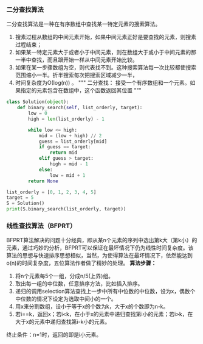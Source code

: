 ### 二分查找算法
二分查找算法是一种在有序数组中查找某一特定元素的搜索算法。
1. 搜素过程从数组的中间元素开始，如果中间元素正好是要查找的元素，则搜素过程结束；
2. 如果某一特定元素大于或者小于中间元素，则在数组大于或小于中间元素的那一半中查找，而且跟开始一样从中间元素开始比较。
3. 如果在某一步骤数组为空，则代表找不到。这种搜索算法每一次比较都使搜索范围缩小一半。折半搜索每次把搜索区域减少一半，
4. 时间复杂度为Ο(log(n)) 。
"""
二分查找：
    接受一个有序数组和一个元素。如果指定的元素包含在数组中，这个函数返回其位置
"""
```python
class Solution(object):
    def binary_search(self, list_orderly, target):
        low = 0
        high = len(list_orderly) - 1

        while low <= high:
            mid = (low + high) // 2
            guess = list_orderly[mid]   
            if guess == target:
                return mid
            elif guess > target:
                high = mid - 1
            else:
                low = mid + 1
        return None 

list_orderly = [0, 1, 2, 3, 4, 5]
target = 5
S = Solution()
print(S.binary_search(list_orderly, target))
```


### 线性查找算法（BFPRT）
BFPRT算法解决的问题十分经典，即从某n个元素的序列中选出第k大（第k小）的元素，通过巧妙的分析，BFPRT可以保证在最坏情况下仍为线性时间复杂度。该算法的思想与快速排序思想相似，当然，为使得算法在最坏情况下，依然能达到o(n)的时间复杂度，五位算法作者做了精妙的处理。
**算法步骤：**

1. 将n个元素每5个一组，分成n/5(上界)组。
2. 取出每一组的中位数，任意排序方法，比如插入排序。
3. 递归的调用selection算法查找上一步中所有中位数的中位数，设为x，偶数个中位数的情况下设定为选取中间小的一个。
4. 用x来分割数组，设小于等于x的个数为k，大于x的个数即为n-k。
5. 若i==k，返回x；若i<k，在小于x的元素中递归查找第i小的元素；若i>k，在大于x的元素中递归查找第i-k小的元素。

终止条件：n=1时，返回的即是i小元素。
